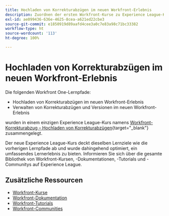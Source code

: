 ```yaml
---
title: Hochladen von Korrekturabzügen im neuen Workfront-Erlebnis
description: Zuordnen der ersten Workfront-Kurse zu Experience League-Kursen
exl-id: ae099436-636e-4625-8cea-a621ed22cbe3
source-git-commit: e1850919d89aafd4cee3a0c7e83a98c71bc33382
workflow-type: ht
source-wordcount: '113'
ht-degree: 100%

---
```


# Hochladen von Korrekturabzügen im neuen Workfront-Erlebnis

Die folgenden Workfront One-Lernpfade:

* Hochladen von Korrekturabzügen im neuen Workfront-Erlebnis
* Verwalten von Korrekturabzügen und Versionen im neuen Workfront-Erlebnis

wurden in einem einzigen Experience League-Kurs namens [Workfront-Korrekturabzug – Hochladen von Korrekturabzügen](https://experienceleague.adobe.com/?recommended=Workfront-U-1-2022.2.proof&amp;lang=de){target="_blank"} zusammengelegt.

Der neue Experience League-Kurs deckt dieselben Lernziele wie die vorherigen Lernpfade ab und wurde dahingehend optimiert, ein umfassendes Lernerlebnis zu bieten.  Informieren Sie sich über die gesamte Bibliothek von Workfront-Kursen, -Dokumentationen, -Tutorials und -Communitys auf Experience League.

## Zusätzliche Ressourcen

* [Workfront-Kurse](https://experienceleague.adobe.com/?lang=de&amp;Solution=Workfront#courses)
* [Workfront-Dokumentation](https://experienceleague.adobe.com/docs/workfront.html?lang=de)
* [Workfront-Tutorials](https://experienceleague.adobe.com/docs/workfront-learn/tutorials-workfront/home.html?lang=de)
* [Workfront-Communities](https://experienceleaguecommunities.adobe.com/t5/workfront/ct-p/workfront)
